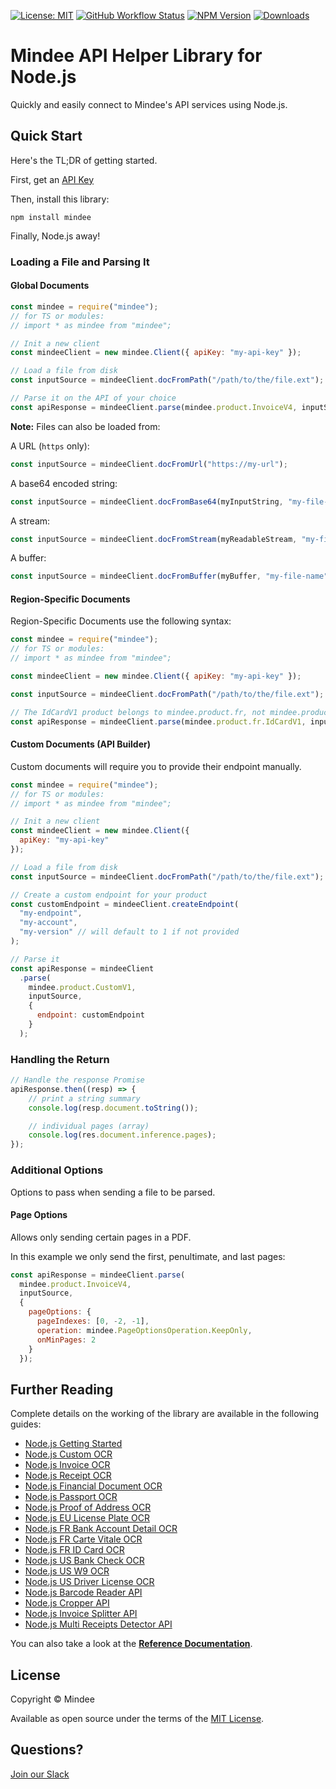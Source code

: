 [![License: MIT](https://img.shields.io/github/license/mindee/mindee-api-nodejs)](https://opensource.org/licenses/MIT) [![GitHub Workflow Status](https://img.shields.io/github/actions/workflow/status/mindee/mindee-api-nodejs/test.yml)](https://github.com/mindee/mindee-api-nodejs) [![NPM Version](https://img.shields.io/npm/v/mindee)](https://www.npmjs.com/package/mindee) [![Downloads](https://img.shields.io/npm/dm/mindee)](https://www.npmjs.com/package/mindee)

# Mindee API Helper Library for Node.js
Quickly and easily connect to Mindee's API services using Node.js.

## Quick Start
Here's the TL;DR of getting started.

First, get an [API Key](https://developers.mindee.com/docs/create-api-key)

Then, install this library:
```shell
npm install mindee
```

Finally, Node.js away!

### Loading a File and Parsing It

#### Global Documents
```js
const mindee = require("mindee");
// for TS or modules:
// import * as mindee from "mindee";

// Init a new client
const mindeeClient = new mindee.Client({ apiKey: "my-api-key" });

// Load a file from disk
const inputSource = mindeeClient.docFromPath("/path/to/the/file.ext");

// Parse it on the API of your choice
const apiResponse = mindeeClient.parse(mindee.product.InvoiceV4, inputSource);
```

**Note:** Files can also be loaded from:

A URL (`https` only): 
```js
const inputSource = mindeeClient.docFromUrl("https://my-url");
```

A base64 encoded string:
```js
const inputSource = mindeeClient.docFromBase64(myInputString, "my-file-name")
```

A stream:
```js
const inputSource = mindeeClient.docFromStream(myReadableStream, "my-file-name")
```

A buffer:
```js
const inputSource = mindeeClient.docFromBuffer(myBuffer, "my-file-name")
```

#### Region-Specific Documents

Region-Specific Documents use the following syntax:

```js
const mindee = require("mindee");
// for TS or modules:
// import * as mindee from "mindee";

const mindeeClient = new mindee.Client({ apiKey: "my-api-key" });

const inputSource = mindeeClient.docFromPath("/path/to/the/file.ext");

// The IdCardV1 product belongs to mindee.product.fr, not mindee.product itself
const apiResponse = mindeeClient.parse(mindee.product.fr.IdCardV1, inputSource);
```

#### Custom Documents (API Builder)

Custom documents will require you to provide their endpoint manually.

```js
const mindee = require("mindee");
// for TS or modules:
// import * as mindee from "mindee";

// Init a new client
const mindeeClient = new mindee.Client({
  apiKey: "my-api-key"
});

// Load a file from disk
const inputSource = mindeeClient.docFromPath("/path/to/the/file.ext");

// Create a custom endpoint for your product
const customEndpoint = mindeeClient.createEndpoint(
  "my-endpoint",
  "my-account",
  "my-version" // will default to 1 if not provided
);

// Parse it
const apiResponse = mindeeClient
  .parse(
    mindee.product.CustomV1,
    inputSource,
    {
      endpoint: customEndpoint
    }
  );
```

### Handling the Return
```js
// Handle the response Promise
apiResponse.then((resp) => {
    // print a string summary
    console.log(resp.document.toString());

    // individual pages (array)
    console.log(res.document.inference.pages);
});
```

### Additional Options
Options to pass when sending a file to be parsed.

#### Page Options
Allows only sending certain pages in a PDF.

In this example we only send the first, penultimate, and last pages:

```js
const apiResponse = mindeeClient.parse(
  mindee.product.InvoiceV4,
  inputSource,
  {
    pageOptions: {
      pageIndexes: [0, -2, -1],
      operation: mindee.PageOptionsOperation.KeepOnly,
      onMinPages: 2
    }
  });
```

## Further Reading
Complete details on the working of the library are available in the following guides: 

* [Node.js Getting Started](https://developers.mindee.com/docs/nodejs-getting-started)
* [Node.js Custom OCR](https://developers.mindee.com/docs/nodejs-api-builder)
* [Node.js Invoice OCR](https://developers.mindee.com/docs/nodejs-invoice-ocr)
* [Node.js Receipt OCR](https://developers.mindee.com/docs/nodejs-receipt-ocr)
* [Node.js Financial Document OCR](https://developers.mindee.com/docs/nodejs-financial-document-ocr)
* [Node.js Passport OCR](https://developers.mindee.com/docs/nodejs-passport-ocr)
* [Node.js Proof of Address OCR](https://developers.mindee.com/docs/nodejs-proof-of-address-ocr)
* [Node.js EU License Plate OCR](https://developers.mindee.com/docs/nodejs-eu-license-plates-ocr)
* [Node.js FR Bank Account Detail OCR](https://developers.mindee.com/docs/nodejs-fr-bank-account-details-ocr)
* [Node.js FR Carte Vitale OCR](https://developers.mindee.com/docs/nodejs-fr-carte-vitale-ocr)
* [Node.js FR ID Card OCR](https://developers.mindee.com/docs/nodejs-fr-id-card-ocr)
* [Node.js US Bank Check OCR](https://developers.mindee.com/docs/nodejs-us-bank-checks-ocr)
* [Node.js US W9 OCR](https://developers.mindee.com/docs/nodejs-us-driver-license-ocr)
* [Node.js US Driver License OCR](https://developers.mindee.com/docs/nodejs-us-w9-ocr)
* [Node.js Barcode Reader API](https://developers.mindee.com/docs/nodejs-barcode-reader-api)
* [Node.js Cropper API](https://developers.mindee.com/docs/nodejs-cropper-api)
* [Node.js Invoice Splitter API](https://developers.mindee.com/docs/nodejs-invoice-splitter-api)
* [Node.js Multi Receipts Detector API](https://developers.mindee.com/docs/nodejs-multi-receipts-detector-api)

You can also take a look at the **[Reference Documentation](https://mindee.github.io/mindee-api-nodejs/)**.

## License
Copyright © Mindee

Available as open source under the terms of the [MIT License](https://opensource.org/licenses/MIT).

## Questions?
[Join our Slack](https://join.slack.com/t/mindee-community/shared_invite/zt-1jv6nawjq-FDgFcF2T5CmMmRpl9LLptw)
